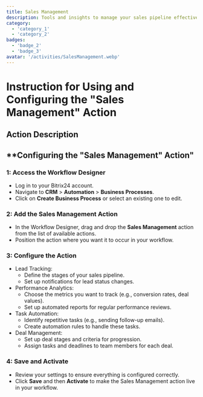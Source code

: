 ```yaml
---
title: Sales Management
description: Tools and insights to manage your sales pipeline effectively.
category: 
  - 'category_1'
  - 'category_2'
badges: 
  - 'badge_2'
  - 'badge_3'
avatar: '/activities/SalesManagement.webp'
---
```


# Instruction for Using and Configuring the "Sales Management" Action

## Action Description

## **Configuring the "Sales Management" Action"

### 1: Access the Workflow Designer
- Log in to your Bitrix24 account.
- Navigate to **CRM** > **Automation** > **Business Processes**.
- Click on **Create Business Process** or select an existing one to edit.

### 2: Add the Sales Management Action
- In the Workflow Designer, drag and drop the **Sales Management** action from the list of available actions.
- Position the action where you want it to occur in your workflow.

### 3: Configure the Action
- Lead Tracking:
  - Define the stages of your sales pipeline.
  - Set up notifications for lead status changes.
- Performance Analytics:
  - Choose the metrics you want to track (e.g., conversion rates, deal values).
  - Set up automated reports for regular performance reviews.
- Task Automation:
  - Identify repetitive tasks (e.g., sending follow-up emails).
  - Create automation rules to handle these tasks.
- Deal Management:
  - Set up deal stages and criteria for progression.
  - Assign tasks and deadlines to team members for each deal.

### 4: Save and Activate
- Review your settings to ensure everything is configured correctly.
- Click **Save** and then **Activate** to make the Sales Management action live in your workflow.

